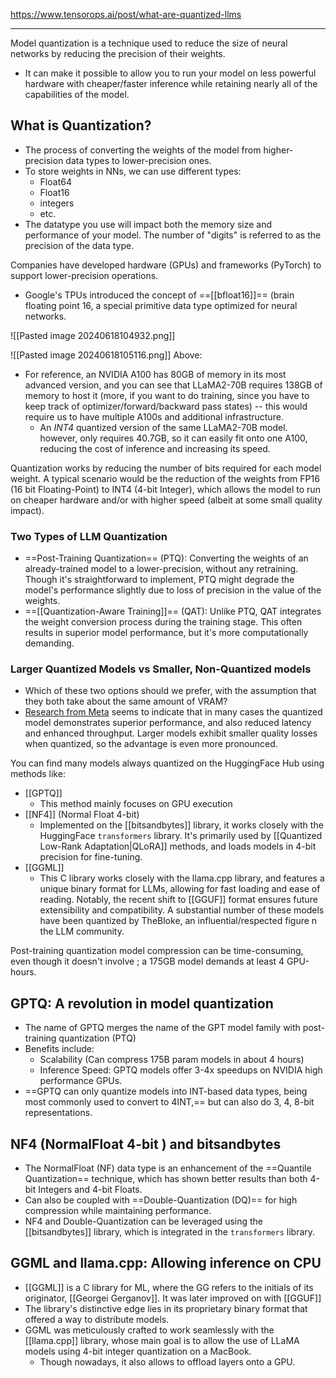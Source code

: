 https://www.tensorops.ai/post/what-are-quantized-llms

---
Model quantization is a technique used to reduce the size of neural networks by reducing the precision of their weights.
- It can make it possible to allow you to run your model on less powerful hardware with cheaper/faster inference while retaining nearly all of the capabilities of the model.

## What is Quantization?
- The process of converting the weights of the model from higher-precision data types to lower-precision ones.
- To store weights in NNs, we can use different types:
	- Float64
	- Float16
	- integers
	- etc.
- The datatype you use will impact both the memory size and performance of your model. The number of "digits" is referred to as the precision of the data type.

Companies have developed hardware (GPUs) and frameworks (PyTorch) to support lower-precision operations.
- Google's TPUs introduced the concept of ==[[bfloat16]]== (brain floating point 16, a special primitive data type optimized for neural networks.

![[Pasted image 20240618104932.png]]

![[Pasted image 20240618105116.png]]
Above:
- For reference, an NVIDIA A100 has 80GB of memory in its most advanced version, and you can see that LLaMA2-70B requires 138GB of memory to host it (more, if you want to do training, since you have to keep track of optimizer/forward/backward pass states) -- this would require us to have multiple A100s and additional infrastructure.
	- An *INT4* quantized version of the same LLaMA2-70B model. however, only requires 40.7GB, so it can easily fit onto one A100, reducing the cost of inference and increasing its speed.

Quantization works by reducing the number of bits required for each model weight. A typical scenario would be the reduction of the weights from FP16 (16 bit Floating-Point) to INT4 (4-bit Integer), which allows the model to run on cheaper hardware and/or with higher speed (albeit at some small quality impact).

### Two Types of LLM Quantization
- ==Post-Training Quantization== (PTQ): Converting the weights of an already-trained model to a lower-precision, without any retraining. Though it's straightforward to implement, PTQ might degrade the model's performance slightly due to loss of precision in the value of the weights.
- ==[[Quantization-Aware Training]]== (QAT): Unlike PTQ, QAT integrates the weight conversion process during the training stage. This often results in superior model performance, but it's more computationally demanding.

### Larger Quantized Models vs Smaller, Non-Quantized models
- Which of these two options should we prefer, with the assumption that they both take about the same amount of VRAM?
- [Research from Meta](https://arxiv.org/abs/2305.17888)  seems to indicate that in many cases the quantized model demonstrates superior performance, and also reduced latency and enhanced throughput. Larger models exhibit smaller quality losses when quantized, so the advantage is even more pronounced.

You can find many models always quantized on the HuggingFace Hub using methods like:
- [[GPTQ]]
	- This method mainly focuses on GPU execution
- [[NF4]] (Normal Float 4-bit)
	- Implemented on the [[bitsandbytes]] library, it works closely with the HuggingFace `transformers`  library. It's primarily used by [[Quantized Low-Rank Adaptation|QLoRA]] methods, and loads models in 4-bit precision for fine-tuning.
- [[GGML]]
	- This C library works closely with the llama.cpp library, and features a unique binary format for LLMs, allowing for fast loading and ease of reading. Notably, the recent shift to [[GGUF]] format ensures future extensibility and compatibility.
A substantial number of these models have been quantized by TheBloke, an influential/respected figure n the LLM community.

Post-training quantization model compression can be time-consuming, even though it doesn't involve ; a 175GB model demands at least 4 GPU-hours.

## GPTQ: A revolution in model quantization
- The name of GPTQ merges the name of the GPT model family with post-training quantization (PTQ)
- Benefits include:
	- Scalability (Can compress 175B param models in about 4 hours)
	- Inference Speed: GPTQ models offer 3-4x speedups on NVIDIA high performance GPUs.
- ==GPTQ can only quantize models into INT-based data types, being most commonly used to convert to 4INT,== but can also do 3, 4, 8-bit representations.

## NF4 (NormalFloat 4-bit ) and bitsandbytes
- The NormalFloat (NF) data type is an enhancement of the ==Quantile Quantization== technique, which has shown better results than both 4-bit Integers and 4-bit Floats.
- Can also be coupled with ==Double-Quantization (DQ)== for high compression while maintaining performance.
- NF4 and Double-Quantization can be leveraged using the [[bitsandbytes]] library, which is integrated in the `transformers` library. 
## GGML and llama.cpp: Allowing inference on CPU
- [[GGML]] is a C library for ML, where the GG refers to the initials of its originator, [[Georgei Gerganov]]. It was later improved on with [[GGUF]]
- The library's distinctive edge lies in its proprietary binary format that offered a way to distribute models.
- GGML was meticulously crafted to work seamlessly with the [[llama.cpp]] library, whose main goal is to allow the use of LLaMA models using 4-bit  integer quantization on a MacBook.
	- Though nowadays, it also allows to offload layers onto a GPU.


